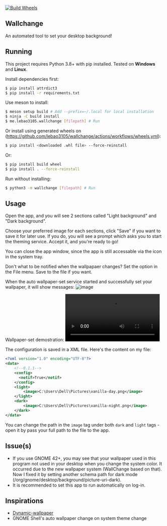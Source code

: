[![Build Wheels](https://github.com/lebao3105/wallchange/actions/workflows/wheels.yml/badge.svg)](https://github.com/lebao3105/wallchange/actions/workflows/wheels.yml)
## Wallchange
An automated tool to set your desktop background!

## Running
This project requires Python 3.8+ with pip installed. Tested on **Windows** and **Linux**.

Install dependencies first:
```bash
$ pip install attrdict3
$ pip install -r requirements.txt
```

Use meson to install:
```bash
$ meson setup build # Add --prefix=~/.local for local installation
$ ninja -C build install
$ me.lebao3105.wallchange [filepath] # Run
```

Or install using generated wheels on (https://github.com/lebao3105/wallchange/actions/workflows/wheels.yml):
```bash
$ pip install <downloaded .whl file> --force-reinstall
```

Or:
```bash
$ pip install build wheel
$ pip install . --force-reinstall
```

Run without installing:
```bash
$ python3 -m wallchange [filepath] # Run
```

## Usage
Open the app, and you will see 2 sections called "Light background" and "Dark background".

Choose your preferred image for each sections, click "Save" if you want to save it for later use. If you do, you will see a prompt which asks you to start the theming service. Accept it, and you're ready to go!

You can close the app window, since the app is still accessable via the icon in the system tray.

Don't what to be notified when the wallpapaer changes? Set the option in the File menu. Save to the file if you want.

When the auto wallpaper-set service started and successfully set your wallpaper, it will show messages:
![image](https://user-images.githubusercontent.com/77564176/213847343-3bdabed4-3704-4197-81f8-9df09a72ac02.png)

Wallpaper-set demostration:
![link here](https://user-images.githubusercontent.com/77564176/213848497-3af86855-2e8a-4729-9728-2359acb27a12.webm)

The configuration is saved in a XML file. Here's the content on my file:
```xml
<?xml version="1.0" encoding="UTF-8"?>
<data>
    <!--0.1.1-->
    <config>
	  <notif>True</notif>
    </config>
    <light>
        <image>C:\Users\Dell\Pictures\vanilla-day.png</image>
    </light>
    <dark>
        <image>C:\Users\Dell\Pictures\vanilla-night.png</image>
    </dark>
</data>
```

You can change the path in the ```image``` tag under both ```dark``` and ```light``` tags - open it by pass your full path to the file to the app.

## Issue(s)
* If you use GNOME 42+, you may see that your wallpaper used in this program not used in your desktop when you change the system color. It occurred due to the new wallpaper system (WallChange based on that). Now I fixed it by setting another schema path for dark mode (/org/gnome/desktop/background/picture-uri-dark).
* It is recommended to set this app to run automatically on log-in.

## Inspirations
* [Dynamic-wallpaper](https://github.com/dusansimic/dynamic-wallpaper)
* GNOME Shell's auto wallpaper change on system theme change
